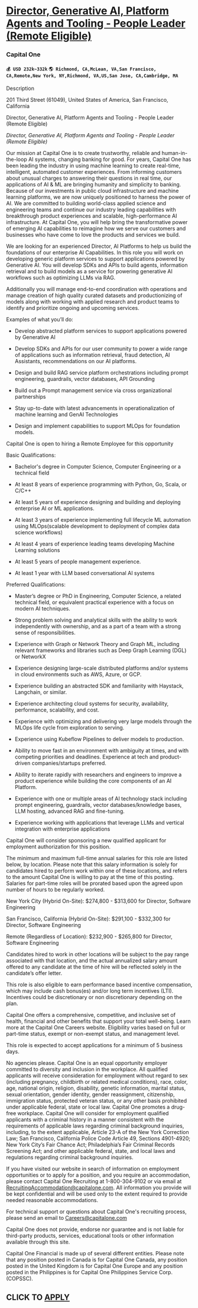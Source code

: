 # [Director, Generative AI, Platform Agents and Tooling - People Leader (Remote Eligible)](https://www.remotewlb.com/apply/director-generative-ai-platform-agents-and-tooling-people-leader-remote-eligible-69805)  
### Capital One  
#### `💰 USD 232k~332k` `🌎 Richmond, CA,McLean, VA,San Francisco, CA,Remote,New York, NY,Richmond, VA,US,San Jose, CA,Cambridge, MA`  

Description

201 Third Street (61049), United States of America, San Francisco, California

Director, Generative AI, Platform Agents and Tooling - People Leader (Remote Eligible)

_Director, Generative AI, Platform Agents and Tooling - People Leader (Remote Eligible)_

Our mission at Capital One is to create trustworthy, reliable and human-in-the-loop AI systems, changing banking for good. For years, Capital One has been leading the industry in using machine learning to create real-time, intelligent, automated customer experiences. From informing customers about unusual charges to answering their questions in real time, our applications of AI & ML are bringing humanity and simplicity to banking. Because of our investments in public cloud infrastructure and machine learning platforms, we are now uniquely positioned to harness the power of AI. We are committed to building world-class applied science and engineering teams and continue our industry leading capabilities with breakthrough product experiences and scalable, high-performance AI infrastructure. At Capital One, you will help bring the transformative power of emerging AI capabilities to reimagine how we serve our customers and businesses who have come to love the products and services we build.

We are looking for an experienced Director, AI Platforms to help us build the foundations of our enterprise AI Capabilities. In this role you will work on developing generic platform services to support applications powered by Generative AI. You will develop SDKs and APIs to build agents, information retrieval and to build models as a service for powering generative AI workflows such as optimizing LLMs via RAG.

Additionally you will manage end-to-end coordination with operations and manage creation of high quality curated datasets and productionizing of models along with working with applied research and product teams to identify and prioritize ongoing and upcoming services.

Examples of what you’ll do:

  * Develop abstracted platform services to support applications powered by Generative AI

  * Develop SDKs and APIs for our user community to power a wide range of applications such as information retrieval, fraud detection, AI Assistants, recommendations on our AI platforms. 

  * Design and build RAG service platform orchestrations including prompt engineering, guardrails, vector databases, API Grounding

  * Build out a Prompt management service via cross organizational partnerships

  * Stay up-to-date with latest advancements in operationalization of machine learning and GenAI Technologies

  * Design and implement capabilities to support MLOps for foundation models.

Capital One is open to hiring a Remote Employee for this opportunity

Basic Qualifications:

  * Bachelor's degree in Computer Science, Computer Engineering or a technical field

  * At least 8 years of experience programming with Python, Go, Scala, or C/C++

  * At least 5 years of experience designing and building and deploying enterprise AI or ML applications.

  * At least 3 years of experience implementing full lifecycle ML automation using MLOps(scalable development to deployment of complex data science workflows)

  * At least 4 years of experience leading teams developing Machine Learning solutions

  * At least 5 years of people management experience.

  * At least 1 year with LLM based conversational AI systems

Preferred Qualifications:

  * Master’s degree or PhD in Engineering, Computer Science, a related technical field, or equivalent practical experience with a focus on modern AI techniques. 

  * Strong problem solving and analytical skills with the ability to work independently with ownership, and as a part of a team with a strong sense of responsibilities.

  * Experience with Graph or Network Theory and Graph ML, including relevant frameworks and libraries such as Deep Graph Learning (DGL) or NetworkX

  * Experience designing large-scale distributed platforms and/or systems in cloud environments such as AWS, Azure, or GCP.

  * Experience building an abstracted SDK and familiarity with Haystack, Langchain, or similar. 

  * Experience architecting cloud systems for security, availability, performance, scalability, and cost.

  * Experience with optimizing and delivering very large models through the MLOps life cycle from exploration to serving. 

  * Experience using Kubeflow Pipelines to deliver models to production. 

  * Ability to move fast in an environment with ambiguity at times, and with competing priorities and deadlines. Experience at tech and product-driven companies/startups preferred. 

  * Ability to iterate rapidly with researchers and engineers to improve a product experience while building the core components of an AI Platform.

  * Experience with one or multiple areas of AI technology stack including prompt engineering, guardrails, vector databases/knowledge bases, LLM hosting, advanced RAG and fine-tuning.

  * Experience working with applications that leverage LLMs and vertical integration with enterprise applications

Capital One will consider sponsoring a new qualified applicant for employment authorization for this position.

The minimum and maximum full-time annual salaries for this role are listed below, by location. Please note that this salary information is solely for candidates hired to perform work within one of these locations, and refers to the amount Capital One is willing to pay at the time of this posting. Salaries for part-time roles will be prorated based upon the agreed upon number of hours to be regularly worked.

New York City (Hybrid On-Site): $274,800 - $313,600 for Director, Software Engineering

San Francisco, California (Hybrid On-Site): $291,100 - $332,300 for Director, Software Engineering

Remote (Regardless of Location): $232,900 - $265,800 for Director, Software Engineering

Candidates hired to work in other locations will be subject to the pay range associated with that location, and the actual annualized salary amount offered to any candidate at the time of hire will be reflected solely in the candidate’s offer letter.

This role is also eligible to earn performance based incentive compensation, which may include cash bonus(es) and/or long term incentives (LTI). Incentives could be discretionary or non discretionary depending on the plan.

Capital One offers a comprehensive, competitive, and inclusive set of health, financial and other benefits that support your total well-being. Learn more at the Capital One Careers website. Eligibility varies based on full or part-time status, exempt or non-exempt status, and management level.

This role is expected to accept applications for a minimum of 5 business days.

No agencies please. Capital One is an equal opportunity employer committed to diversity and inclusion in the workplace. All qualified applicants will receive consideration for employment without regard to sex (including pregnancy, childbirth or related medical conditions), race, color, age, national origin, religion, disability, genetic information, marital status, sexual orientation, gender identity, gender reassignment, citizenship, immigration status, protected veteran status, or any other basis prohibited under applicable federal, state or local law. Capital One promotes a drug-free workplace. Capital One will consider for employment qualified applicants with a criminal history in a manner consistent with the requirements of applicable laws regarding criminal background inquiries, including, to the extent applicable, Article 23-A of the New York Correction Law; San Francisco, California Police Code Article 49, Sections 4901-4920; New York City’s Fair Chance Act; Philadelphia’s Fair
Criminal Records Screening Act; and other applicable federal, state, and local laws and regulations regarding criminal background inquiries.

If you have visited our website in search of information on employment opportunities or to apply for a position, and you require an accommodation, please contact Capital One Recruiting at 1-800-304-9102 or via email at RecruitingAccommodation@capitalone.com. All information you provide will be kept confidential and will be used only to the extent required to provide needed reasonable accommodations.

For technical support or questions about Capital One's recruiting process, please send an email to Careers@capitalone.com

Capital One does not provide, endorse nor guarantee and is not liable for third-party products, services, educational tools or other information available through this site.

Capital One Financial is made up of several different entities. Please note that any position posted in Canada is for Capital One Canada, any position posted in the United Kingdom is for Capital One Europe and any position posted in the Philippines is for Capital One Philippines Service Corp. (COPSSC).

  
## CLICK TO [APPLY](https://www.remotewlb.com/apply/director-generative-ai-platform-agents-and-tooling-people-leader-remote-eligible-69805)

